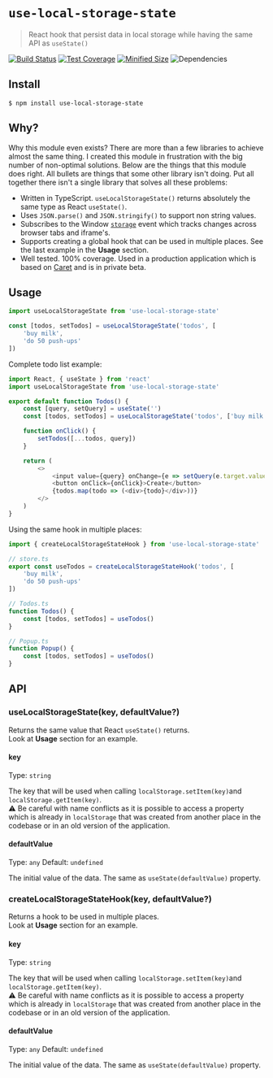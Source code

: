 # `use-local-storage-state`

> React hook that persist data in local storage while having the same API as `useState()`

[![Build Status](https://travis-ci.org/astoilkov/use-local-storage-state.svg?branch=master)](https://travis-ci.org/astoilkov/use-local-storage-state)
[![Test Coverage](https://api.codeclimate.com/v1/badges/38dfdf48f7f326ccfa8e/test_coverage)](https://codeclimate.com/github/astoilkov/use-local-storage-state/test_coverage)
[![Minified Size](https://badgen.net/bundlephobia/min/use-local-storage-state)](https://bundlephobia.com/result?p=use-local-storage-state)
![Dependencies](https://david-dm.org/astoilkov/use-local-storage-state.svg)

## Install

```shell
$ npm install use-local-storage-state
```

## Why?

Why this module even exists? There are more than a few libraries to achieve almost the same thing. I created this module in frustration with the big number of non-optimal solutions. Below are the things that this module does right. All bullets are things that some other library isn't doing. Put all together there isn't a single library that solves all these problems:

- Written in TypeScript. `useLocalStorageState()` returns absolutely the same type as React `useState()`.
- Uses `JSON.parse()` and `JSON.stringify()` to support non string values.
- Subscribes to the Window [`storage`](https://developer.mozilla.org/en-US/docs/Web/API/Window/storage_event) event which tracks changes across browser tabs and iframe's.
- Supports creating a global hook that can be used in multiple places. See the last example in the **Usage** section.
- Well tested. 100% coverage. Used in a production application which is based on [Caret](https://caret.io/) and is in private beta.

## Usage

```typescript
import useLocalStorageState from 'use-local-storage-state'

const [todos, setTodos] = useLocalStorageState('todos', [
    'buy milk',
    'do 50 push-ups'
])
```

Complete todo list example:
```typescript
import React, { useState } from 'react'
import useLocalStorageState from 'use-local-storage-state'

export default function Todos() {
    const [query, setQuery] = useState('')
    const [todos, setTodos] = useLocalStorageState('todos', ['buy milk'])

    function onClick() {
        setTodos([...todos, query])
    }

    return (
        <>
            <input value={query} onChange={e => setQuery(e.target.value)} />
            <button onClick={onClick}>Create</button>
            {todos.map(todo => (<div>{todo}</div>))}
        </>
    )
}

```

Using the same hook in multiple places:
```typescript
import { createLocalStorageStateHook } from 'use-local-storage-state'

// store.ts
export const useTodos = createLocalStorageStateHook('todos', [
    'buy milk',
    'do 50 push-ups'
])

// Todos.ts
function Todos() {
    const [todos, setTodos] = useTodos()
}

// Popup.ts
function Popup() {
    const [todos, setTodos] = useTodos()
}
```

## API

### useLocalStorageState(key, defaultValue?)

Returns the same value that React `useState()` returns.\
Look at **Usage** section for an example.

#### key

Type: `string`

The key that will be used when calling `localStorage.setItem(key)`and `localStorage.getItem(key)`.\
⚠️ Be careful with name conflicts as it is possible to access a property which is already in `localStorage` that was created from another place in the codebase or in an old version of the application.

#### defaultValue

Type: `any`
Default: `undefined`

The initial value of the data. The same as `useState(defaultValue)` property.

### createLocalStorageStateHook(key, defaultValue?)

Returns a hook to be used in multiple places.\
Look at **Usage** section for an example.

#### key

Type: `string`

The key that will be used when calling `localStorage.setItem(key)`and `localStorage.getItem(key)`.\
⚠️ Be careful with name conflicts as it is possible to access a property which is already in `localStorage` that was created from another place in the codebase or in an old version of the application.

#### defaultValue

Type: `any`
Default: `undefined`

The initial value of the data. The same as `useState(defaultValue)` property.